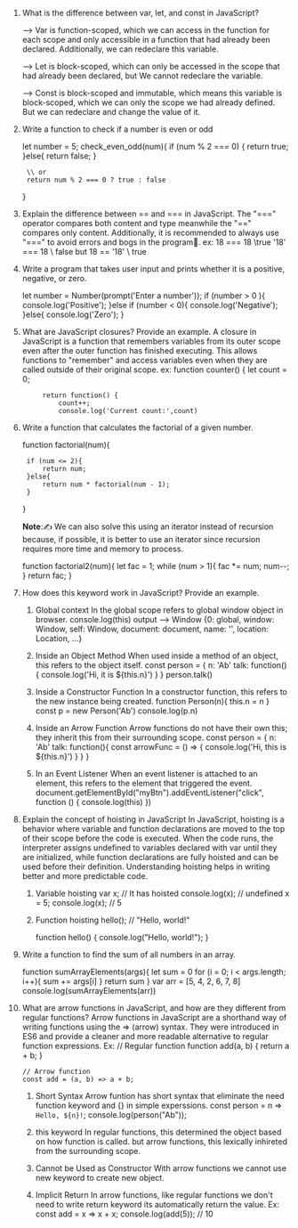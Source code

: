 1. What is the difference between var, let, and const in JavaScript?

	--> Var is function-scoped, which we can access in the function for each scope and only
		accessible in a function that had already been declared. Additionally, we can redeclare this variable.

	--> Let is block-scoped, which can only be accessed in the scope that had already been declared, but
		We cannot redeclare the variable.

	--> Const is block-scoped and immutable, which means this variable is block-scoped, which we can
		only the scope we had already defined. But we can redeclare and change the value of it.

2. Write a function to check if a number is even or odd

	let number = 5;
	check_even_odd(num){
		if (num % 2 === 0) {
			return true;
		}else{
			return false;
		}
		
		\\ or 
		return num % 2 === 0 ? true : false
	}

3. Explain the difference between == and === in JavaScript.
	The "===" operator compares both content and type meanwhile the "==" compares only content. Additionally,
	it is recommended to always use "===" to avoid errors and bogs in the program👀.
		ex: 
		18 === 18 \\true		'18' === 18 \\ false  	but 18 == '18' \\ true

4. Write a program that takes user input and prints whether it is a positive, negative, or zero.

	let number = Number(prompt('Enter a number'));
	if (number > 0 ){
		console.log('Positive');
	}else if (number < 0){
		console.log('Negative');
	}else{
		console.log('Zero');
	}

5. What are JavaScript closures? Provide an example.
	A closure in JavaScript is a function that remembers variables from its outer scope even after the outer 
	function has finished executing. This allows functions to "remember" and access variables even when they are 
	called outside of their original scope.
		ex:
		function counter() {
    		let count = 0;

			return function() {
				count++;
				console.log('Current count:',count)

6. Write a function that calculates the factorial of a given number.
	
	function factorial(num){
		
		if (num <= 2){
			return num;
		}else{
			return num * factorial(num - 1);
		}
	}

	**Note**:✍ We can also solve this using an iterator instead of recursion because, if possible, it is better to use an iterator since recursion requires more time and memory to process.

	function factorial2(num){
		let fac = 1;
		while (num > 1){
			fac *= num;
			num--;
		}
		return fac;
	}


7. How does this keyword work in JavaScript? Provide an example.
	1. Global context
	In the global scope refers to global window object in browser.
		console.log(this)
		output --> Window {0: global, window: Window, self: Window, document: document, name: '', location: Location, …}

	2. Inside an Object Method
	When used inside a method of an object, this refers to the object itself.
		const person = {
			n: 'Ab'
			talk: function(){
				console.log('Hi, it is ${this.n}')
			}
		}
		person.talk()

	3. Inside a Constructor Function
	In a constructor function, this refers to the new instance being created.
		function Person(n){
			this.n = n
		}
		const p = new Person('Ab')
		console.log(p.n)

	4. Inside an Arrow Function
	Arrow functions do not have their own this; they inherit this from their surrounding scope.
		const person = {
			n: 'Ab'
			talk: function(){
				const arrowFunc = () => {
					console.log('Hi, this is ${this.n}')
				}
			}
		}

	5. In an Event Listener
	When an event listener is attached to an element, this refers to the element that triggered the event.
		document.getElementById("myBtn").addEventListener("click", function () {
			console.log(this)
		})
	
8. Explain the concept of hoisting in JavaScript
	In JavaScript, hoisting is a behavior where variable and function declarations are moved to the top of their scope before the code is executed. When the code runs, the interpreter assigns undefined to variables declared with var until they are initialized, while function declarations are fully hoisted and can be used before their definition. Understanding hoisting helps in writing better and more predictable code.

	1. Variable hoisting
		var x; // It has hoisted 
		console.log(x); // undefined
		x = 5;
		console.log(x); // 5

	2. Function hoisting 
		hello(); // "Hello, world!" 

		function hello() {
			console.log("Hello, world!");
		}

9. Write a function to find the sum of all numbers in an array.
	
	function sumArrayElements(args){
		let sum = 0
		for (i = 0; i < args.length; i++){
			sum += args[i]
		}
		return sum
	}
	var arr = [5, 4, 2, 6, 7, 8]
	console.log(sumArrayElements(arr))

10. What are arrow functions in JavaScript, and how are they different from regular functions?
	Arrow functions in JavaScript are a shorthand way of writing functions using the => (arrow) syntax.
	They were introduced in ES6 and provide a cleaner and more readable alternative to regular function expressions.
	Ex:
		// Regular function
		function add(a, b) {
			return a + b;
		}

		// Arrow function
		const add = (a, b) => a + b;
	
	1. Short Syntax 
	Arrow funtion has short syntax that eliminate the need function keyword and {} in simple experssions.
		const person = n => `Hello, ${n}!`;
		console.log(person("Ab"));
	
	2. this keyword
		In regular functions, this determined the object based on how function is called.
		but arrow functions, this lexically inhireted from the surrounding scope.
	
	3. Cannot be Used as Constructor 
		With arrow functions we cannot use new keyword to create new object.

	4. Implicit Return
		In arrow functions, like regular functions we don't need to write return keyword its automatically return the value.
		Ex:
			const add = x => x + x;
			console.log(add(5)); // 10

